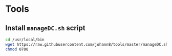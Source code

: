 # Tools

## Install `manageDC.sh` script 

```bash
cd /usr/local/bin
wget https://raw.githubusercontent.com/johann8/tools/master/manageDC.sh
chmod 0700 
```
